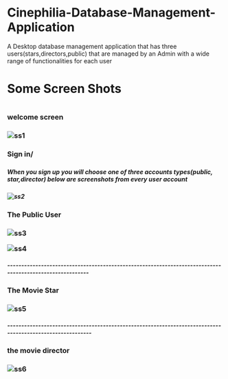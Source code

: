# Cinephilia-Database-Management-Application


A Desktop database management application that has three users(stars,directors,public) that are managed by an Admin with a wide range of functionalities for each user



<h1>Some Screen Shots<h1>
  
<h3>welcome screen<h3>
  
  ![ss1](https://user-images.githubusercontent.com/62334815/104251952-9014f280-5479-11eb-83ba-038b90717072.JPG)

<h3> Sign in/<h3>
<h5>  When you sign up you will choose one of three accounts types(public, star,director) below are screenshots from every user account<h5>
  
![ss2](https://user-images.githubusercontent.com/62334815/104252120-ed10a880-5479-11eb-9603-40fe6f6fb510.JPG)

<h3>The Public User<h3>
  
![ss3](https://user-images.githubusercontent.com/62334815/104252131-f3068980-5479-11eb-9f31-cb8f9f921bde.JPG)


![ss4](https://user-images.githubusercontent.com/62334815/104252152-fe59b500-5479-11eb-9f46-cca338413c84.JPG)
<h5>---------------------------------------------------------------------------------------------------------</h5>
<h3>The Movie Star<h3>
  
![ss5](https://user-images.githubusercontent.com/62334815/104252166-03b6ff80-547a-11eb-9850-008e937bcb33.JPG)
<h5>----------------------------------------------------------------------------------------------------------</h5>
<h3>the movie director<h3>
  
![ss6](https://user-images.githubusercontent.com/62334815/104252180-087bb380-547a-11eb-917d-accd821ae90a.JPG)

